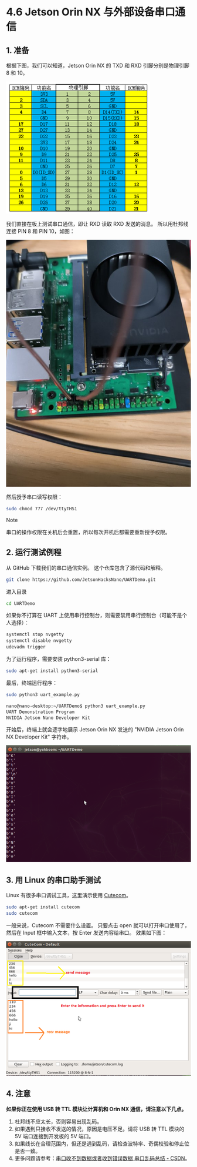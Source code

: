 # 4.6 Jetson Orin NX 与外部设备串口通信

## 1. 准备

根据下图，我们可以知道，Jetson Orin NX 的 TXD 和 RXD 引脚分别是物理引脚 8 和 10。

![GPIO table](images/GPIO_and_BCM_comparison_table.png)

我们直接在板上测试串口通信，即让 RXD 读取 RXD 发送的消息。
所以用杜邦线连接 PIN 8 和 PIN 10，如图：

![Wiring Diagram](images/wiring_diagram_4_6.png)

然后授予串口读写权限：

```bash
sudo chmod 777 /dev/ttyTHS1
```

> [!NOTE]
> 串口的操作权限在关机后会重置，所以每次开机后都需要重新授予权限。

## 2. 运行测试例程

从 GitHub 下载我们的串口通信实例。
这个仓库包含了源代码和解释。

```bash
git clone https://github.com/JetsonHacksNano/UARTDemo.git
```

进入目录
    
```bash
cd UARTDemo
```

如果你不打算在 UART 上使用串行控制台，则需要禁用串行控制台（可能不是个人选择）：
```bash
systemctl stop nvgetty
systemctl disable nvgetty
udevadm trigger
```

为了运行程序，需要安装 python3-serial 库：

```bash
sudo apt-get install python3-serial
```

最后，终端运行程序：
    
```bash
sudo python3 uart_example.py
```

```
nano@nano-desktop:~/UARTDemo$ python3 uart_example.py
UART Demonstration Program
NVIDIA Jetson Nano Developer Kit

```

开始后，终端上就会逐字地展示 Jetson Orin NX 发送的
"NVIDIA Jetson Orin NX Developer Kit" 字符串。

![serial terminal](images/serial_terminal.png)

## 3. 用 Linux 的串口助手测试

Linux 有很多串口调试工具，这里演示使用 [Cutecom](https://help.ubuntu.com/community/Cutecom)。

```bash
sudo apt-get install cutecom
sudo cutecom
```

一般来说，Cutecom 不需要什么设置。
只要点击 open 就可以打开串口使用了，然后在 Input 框中输入文本，按 Enter 发送内容给串口。
效果如下图：

![Cutecom](images/cutecom.png)

## 4. 注意

**如果你正在使用 USB 转 TTL 模块让计算机和 Orin NX 通信，请注意以下几点。**

1. 杜邦线不应太长，否则容易出现乱码。
2. 如果遇到只接收不发送的情况，原因是电压不足。请将 USB 转 TTL 模块的 5V 端口连接到开发板的 5V 端口。
3. 如果线长在合理范围内，但还是遇到乱码，请检查波特率、奇偶校验和停止位是否一致。
4. 更多问题请参考：[串口收不到数据或者收到错误数据 串口乱码总结 - CSDN](https://blog.csdn.net/lxj362343/article/details/89646731)。

